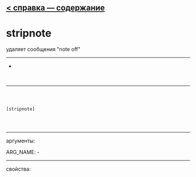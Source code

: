 [< справка — содержание](ceammc_lib.html)
---

# stripnote


удаляет сообщения &#34;note off&#34;

---

-
<br>


---


```



[stripnote]


            
```

---
аргументы:

ARG_NAME: -<br>

---
свойства:


